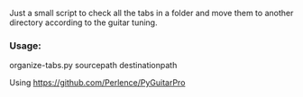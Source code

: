 
Just a small script to check all the tabs in a folder and move them to another directory according to the guitar tuning.

### Usage:
organize-tabs.py sourcepath destinationpath

Using https://github.com/Perlence/PyGuitarPro
